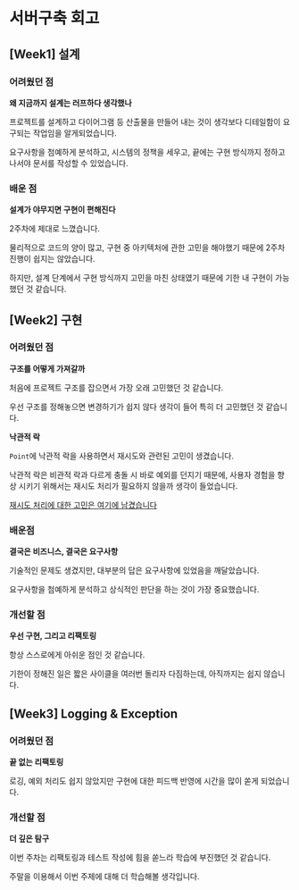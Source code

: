 # 서버구축 회고

## [Week1] 설계

### 어려웠던 점
**왜 지금까지 설계는 러프하다 생각했나**

프로젝트를 설계하고 다이어그램 등 산출물을 만들어 내는 것이 생각보다 디테일함이 요구되는 작업임을 알게되었습니다.

요구사항을 첨예하게 분석하고, 시스템의 정책을 세우고, 끝에는 구현 방식까지 정하고 나서야 문서를 작성할 수 있었습니다.


### 배운 점
**설계가 야무지면 구현이 편해진다**

2주차에 제대로 느꼈습니다.

물리적으로 코드의 양이 많고, 구현 중 아키텍처에 관한 고민을 해야했기 때문에 2주차 진행이 쉽지는 않았습니다.

하지만, 설계 단계에서 구현 방식까지 고민을 마친 상태였기 때문에 기한 내 구현이 가능했던 것 같습니다.

## [Week2] 구현

### 어려웠던 점
**구조를 어떻게 가져갈까**

처음에 프로젝트 구조를 잡으면서 가장 오래 고민했던 것 같습니다.

우선 구조를 정해놓으면 변경하기가 쉽지 않다 생각이 들어 특히 더 고민했던 것 같습니다.


**낙관적 락**

`Point`에 낙관적 락을 사용하면서 재시도와 관련된 고민이 생겼습니다.

낙관적 락은 비관적 락과 다르게 충돌 시 바로 예외를 던지기 때문에, 사용자 경험을 향상 시키기 위해서는 재시도 처리가 필요하지 않을까 생각이 들었습니다.

[재시도 처리에 대한 고민은 여기에 남겼습니다](WIL04.md)

### 배운점
**결국은 비즈니스, 결국은 요구사항**

기술적인 문제도 생겼지만, 대부분의 답은 요구사항에 있었음을 깨달았습니다.

요구사항을 첨예하게 분석하고 상식적인 판단을 하는 것이 가장 중요했습니다.

### 개선할 점
**우선 구현, 그리고 리팩토링**

항상 스스로에게 아쉬운 점인 것 같습니다.

기한이 정해진 일은 짧은 사이클을 여러번 돌리자 다짐하는데, 아직까지는 쉽지 않습니다.

## [Week3] Logging & Exception

### 어려웠던 점
**끝 없는 리팩토링**

로깅, 예외 처리도 쉽지 않았지만 구현에 대한 피드백 반영에 시간을 많이 쏟게 되었습니다.

### 개선할 점
**더 깊은 탐구** 

이번 주차는 리팩토링과 테스트 작성에 힘을 쏟느라 학습에 부진했던 것 같습니다.

주말을 이용해서 이번 주제에 대해 더 학습해볼 생각입니다.
